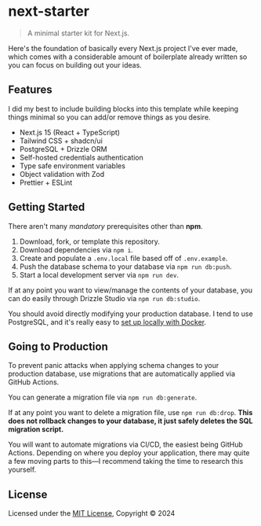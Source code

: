 # next-starter

> A minimal starter kit for Next.js.

Here's the foundation of basically every Next.js project I've ever made, which comes with a considerable amount of boilerplate already written so you can focus on building out your ideas.

## Features

I did my best to include building blocks into this template while keeping things minimal so you can add/or remove things as you desire.

- Next.js 15 (React + TypeScript)
- Tailwind CSS + shadcn/ui
- PostgreSQL + Drizzle ORM
- Self-hosted credentials authentication
- Type safe environment variables
- Object validation with Zod
- Prettier + ESLint

## Getting Started

There aren't many _mandatory_ prerequisites other than **npm**.

1. Download, fork, or template this repository.
2. Download dependencies via `npm i`.
3. Create and populate a `.env.local` file based off of `.env.example`.
4. Push the database schema to your database via `npm run db:push`.
5. Start a local development server via `npm run dev`.

If at any point you want to view/manage the contents of your database, you can do easily through Drizzle Studio via `npm run db:studio`.

You should avoid directly modifying your production database. I tend to use PostgreSQL, and it's really easy to [set up locally with Docker](https://orm.drizzle.team/docs/guides/postgresql-local-setup).

## Going to Production

To prevent panic attacks when applying schema changes to your production database, use migrations that are automatically applied via GitHub Actions.

You can generate a migration file via `npm run db:generate`.

If at any point you want to delete a migration file, use `npm run db:drop`. **This does not rollback changes to your database, it just safely deletes the SQL migration script.**

You will want to automate migrations via CI/CD, the easiest being GitHub Actions. Depending on where you deploy your application, there may quite a few moving parts to this—I recommend taking the time to research this yourself.

## License

Licensed under the [MIT License](LICENSE), Copyright © 2024
